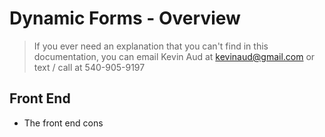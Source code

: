 
# Dynamic Forms - Overview

> If you ever need an explanation that you can't find in this
> documentation, you can email Kevin Aud at kevinaud@gmail.com or text /
> call at 540-905-9197

## Front End

 - The front end cons

<!--stackedit_data:
eyJoaXN0b3J5IjpbNzEyMjQyNzAxLC04OTU4Mzc1NTksMTQ4Nz
gxNTMyOF19
-->